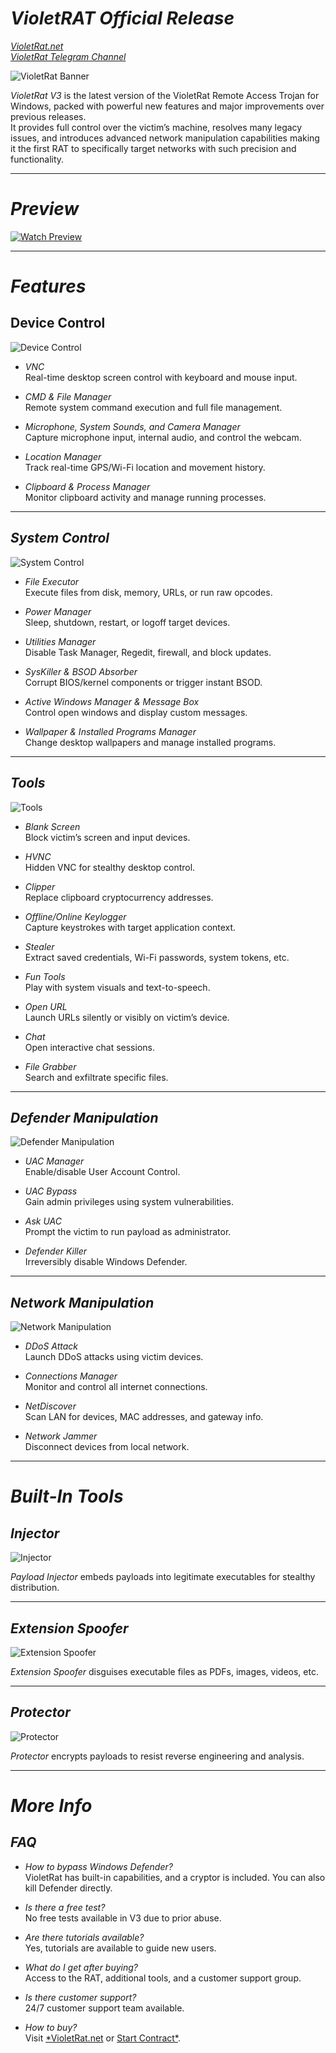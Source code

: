 # *VioletRAT Official Release*
[*VioletRat.net*](https://violetrat.net/)  
[*VioletRat Telegram Channel*](https://t.me/V10LET_R4T)

![VioletRat Banner](https://files.catbox.moe/jy7dci.png)

*VioletRat V3* is the latest version of the VioletRat Remote Access Trojan for Windows, packed with powerful new features and major improvements over previous releases.  
It provides full control over the victim’s machine, resolves many legacy issues, and introduces advanced network manipulation capabilities making it the first RAT to specifically target networks with such precision and functionality.

---

# *Preview*
[![Watch Preview](https://dai.ly/k7bQFOukEnuluBCNaWE)](https://dai.ly/k7bQFOukEnuluBCNaWE)

---

# *Features*

## Device Control
![Device Control](https://files.catbox.moe/imyl4p.png)

- *VNC*  
  Real-time desktop screen control with keyboard and mouse input.

- *CMD & File Manager*  
  Remote system command execution and full file management.

- *Microphone, System Sounds, and Camera Manager*  
  Capture microphone input, internal audio, and control the webcam.

- *Location Manager*  
  Track real-time GPS/Wi-Fi location and movement history.

- *Clipboard & Process Manager*  
  Monitor clipboard activity and manage running processes.

---

## *System Control*
![System Control](https://files.catbox.moe/624do1.png)

- *File Executor*  
  Execute files from disk, memory, URLs, or run raw opcodes.

- *Power Manager*  
  Sleep, shutdown, restart, or logoff target devices.

- *Utilities Manager*  
  Disable Task Manager, Regedit, firewall, and block updates.

- *SysKiller & BSOD Absorber*  
  Corrupt BIOS/kernel components or trigger instant BSOD.

- *Active Windows Manager & Message Box*  
  Control open windows and display custom messages.

- *Wallpaper & Installed Programs Manager*  
  Change desktop wallpapers and manage installed programs.

---

## *Tools*
![Tools](https://files.catbox.moe/q2ofrw.png)

- *Blank Screen*  
  Block victim’s screen and input devices.

- *HVNC*  
  Hidden VNC for stealthy desktop control.

- *Clipper*  
  Replace clipboard cryptocurrency addresses.

- *Offline/Online Keylogger*  
  Capture keystrokes with target application context.

- *Stealer*  
  Extract saved credentials, Wi-Fi passwords, system tokens, etc.

- *Fun Tools*  
  Play with system visuals and text-to-speech.

- *Open URL*  
  Launch URLs silently or visibly on victim’s device.

- *Chat*  
  Open interactive chat sessions.

- *File Grabber*  
  Search and exfiltrate specific files.

---

## *Defender Manipulation*
![Defender Manipulation](https://files.catbox.moe/r80fpl.png)

- *UAC Manager*  
  Enable/disable User Account Control.

- *UAC Bypass*  
  Gain admin privileges using system vulnerabilities.

- *Ask UAC*  
  Prompt the victim to run payload as administrator.

- *Defender Killer*  
  Irreversibly disable Windows Defender.

---

## *Network Manipulation*
![Network Manipulation](https://files.catbox.moe/wkrv3p.png)

- *DDoS Attack*  
  Launch DDoS attacks using victim devices.

- *Connections Manager*  
  Monitor and control all internet connections.

- *NetDiscover*  
  Scan LAN for devices, MAC addresses, and gateway info.

- *Network Jammer*  
  Disconnect devices from local network.

---

# *Built-In Tools*

## *Injector*
![Injector](https://files.catbox.moe/eml4h2.png)

*Payload Injector* embeds payloads into legitimate executables for stealthy distribution.

---

## *Extension Spoofer*
![Extension Spoofer](https://files.catbox.moe/tiziu5.png)

*Extension Spoofer* disguises executable files as PDFs, images, videos, etc.

---

## *Protector*
![Protector](https://files.catbox.moe/knkbbk.png)

*Protector* encrypts payloads to resist reverse engineering and analysis.

---

# *More Info*

## *FAQ*

- *How to bypass Windows Defender?*  
  VioletRat has built-in capabilities, and a cryptor is included. You can also kill Defender directly.

- *Is there a free test?*  
  No free tests available in V3 due to prior abuse.

- *Are there tutorials available?*  
  Yes, tutorials are available to guide new users.

- *What do I get after buying?*  
  Access to the RAT, additional tools, and a customer support group.

- *Is there customer support?*  
  24/7 customer support team available.

- *How to buy?*  
  Visit [*VioletRat.net](https://violetrat.net/) or [Start Contract*](#).
